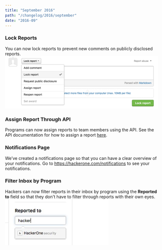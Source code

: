 ```yaml
---
title: "September 2016"
path: "/changelog/2016/september"
date: "2016-09"
---
```


### Lock Reports
You can now lock reports to prevent new comments on publicly disclosed reports.
![sep_2016_lock_report](./images/sep_2016_lock_report.png)

### Assign Report Through API
Programs can now assign reports to team members using the API. See the API documentation for how to assign a report [here](https://api.hackerone.com/docs/v1#/reports/assignee).

### Notifications Page
We’ve created a notifications page so that you can have a clear overview of your notifications. Go to https://hackerone.com/notifications to see your notifications.

### Filter Inbox by Program
Hackers can now filter reports in their inbox by program using the <b>Reported to</b> field so that they don't have to filter through reports with their own eyes.
![sep_2016_filter_inbox](./images/sep_2016_filter_inbox.jpg)
